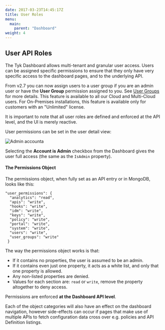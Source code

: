 ```yaml
---
date: 2017-03-23T14:45:17Z
title: User Roles
menu:
  main:
    parent: "Dashboard"
weight: 4 
---
```


## User API Roles



The Tyk Dashboard allows multi-tenant and granular user access. Users can be assigned specific permissions to ensure that they only have very specific access to the dashboard pages, and to the underlying API.

From v2.7 you can now assign users to a user group if you are an admin user or have the **User Group** permission assigned to you. See [User Groups](https://tyk.io/docs/security/dashboard/create-user-groups/) for more details. This feature is available to all our Cloud and Multi-Cloud users. For On-Premises installations, this feature is available only for customers with an "Unlimited" license.

It is important to note that all user roles are defined and enforced at the API level, and the UI is merely reactive.

User permissions can be set in the user detail view:

![Admin accounta][1]

Selecting the **Account is Admin** checkbox from the Dashboard gives the user full access (the same as the `IsAdmin` property).

#### The Permissions Object

The permissions object, when fully set as an API entry or in MongoDB, looks like this:

```{.copyWrapper}
"user_permissions": {
  "analytics": "read",
  "apis": "write",
  "hooks": "write",
  "idm": "write",
  "keys": "write",
  "policy": "write",
  "portal": "write",
  "system": "write",
  "users": "write",
  "user_groups": "write"
 }
```

The way the permissions object works is that:

*   If it contains no properties, the user is assumed to be an admin.
*   If it contains even just one property, it acts as a white list, and only that one property is allowed.
*   Any non-listed properties are denied.
*   Values for each section are: `read` or `write`, remove the property altogether to deny access.

Permissions are enforced **at the Dashboard API level**.

Each of the object categories will also have an effect on the dashboard navigation, however side-effects can occur if pages that make use of multiple APIs to fetch configuration data cross over e.g. policies and API Definition listings.

[1]: /docs/img/dashboard/system-management/user_roles2.7.png

